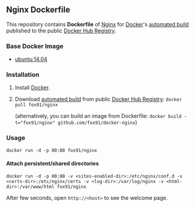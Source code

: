 ## Nginx Dockerfile


This repository contains **Dockerfile** of [Nginx](http://nginx.org/) for [Docker](https://www.docker.com/)'s [automated build](https://registry.hub.docker.com/u/fox91/nginx/) published to the public [Docker Hub Registry](https://registry.hub.docker.com/).


### Base Docker Image

* [ubuntu:14.04](https://registry.hub.docker.com/u/library/ubuntu/)


### Installation

1. Install [Docker](https://www.docker.com/).

2. Download [automated build](https://registry.hub.docker.com/u/fox91/nginx/) from public [Docker Hub Registry](https://registry.hub.docker.com/): `docker pull fox91/nginx`

   (alternatively, you can build an image from Dockerfile: `docker build -t="fox91/nginx" github.com/fox91/docker-nginx`)


### Usage

    docker run -d -p 80:80 fox91/nginx

#### Attach persistent/shared directories

    docker run -d -p 80:80 -v <sites-enabled-dir>:/etc/nginx/conf.d -v <certs-dir>:/etc/nginx/certs -v <log-dir>:/var/log/nginx -v <html-dir>:/var/www/html fox91/nginx

After few seconds, open `http://<host>` to see the welcome page.

